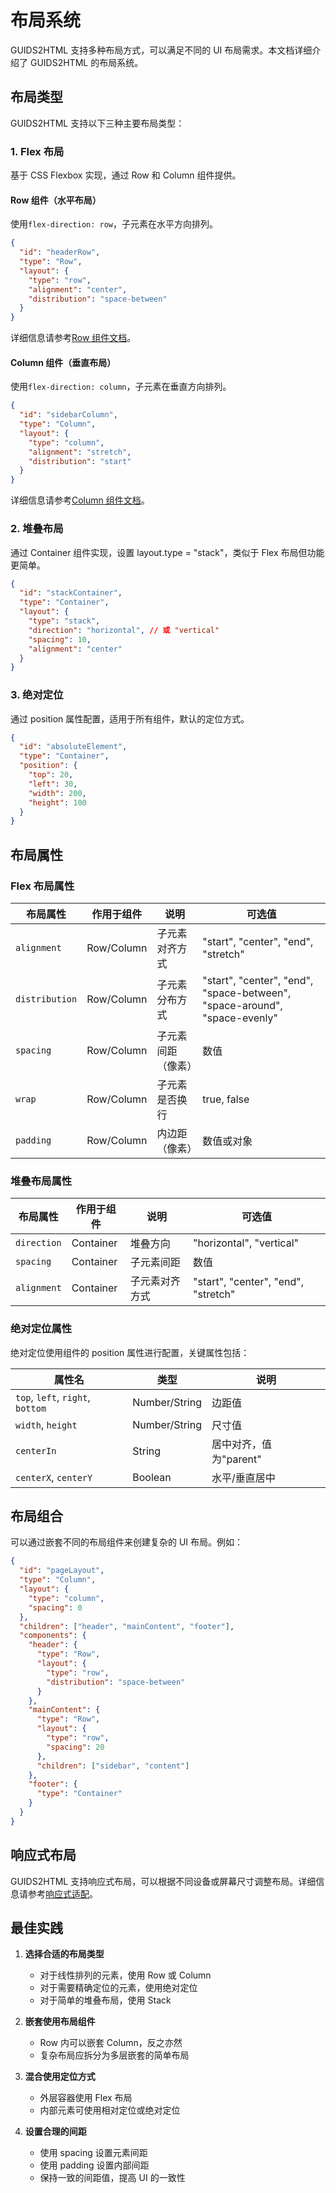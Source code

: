 # 布局系统

GUIDS2HTML 支持多种布局方式，可以满足不同的 UI 布局需求。本文档详细介绍了 GUIDS2HTML 的布局系统。

## 布局类型

GUIDS2HTML 支持以下三种主要布局类型：

### 1. Flex 布局

基于 CSS Flexbox 实现，通过 Row 和 Column 组件提供。

#### Row 组件（水平布局）

使用`flex-direction: row`，子元素在水平方向排列。

```json
{
  "id": "headerRow",
  "type": "Row",
  "layout": {
    "type": "row",
    "alignment": "center",
    "distribution": "space-between"
  }
}
```

详细信息请参考[Row 组件文档](../components/row.md)。

#### Column 组件（垂直布局）

使用`flex-direction: column`，子元素在垂直方向排列。

```json
{
  "id": "sidebarColumn",
  "type": "Column",
  "layout": {
    "type": "column",
    "alignment": "stretch",
    "distribution": "start"
  }
}
```

详细信息请参考[Column 组件文档](../components/column.md)。

### 2. 堆叠布局

通过 Container 组件实现，设置 layout.type = "stack"，类似于 Flex 布局但功能更简单。

```json
{
  "id": "stackContainer",
  "type": "Container",
  "layout": {
    "type": "stack",
    "direction": "horizontal", // 或 "vertical"
    "spacing": 10,
    "alignment": "center"
  }
}
```

### 3. 绝对定位

通过 position 属性配置，适用于所有组件，默认的定位方式。

```json
{
  "id": "absoluteElement",
  "type": "Container",
  "position": {
    "top": 20,
    "left": 30,
    "width": 200,
    "height": 100
  }
}
```

## 布局属性

### Flex 布局属性

| 布局属性       | 作用于组件 | 说明               | 可选值                                                                    |
| -------------- | ---------- | ------------------ | ------------------------------------------------------------------------- |
| `alignment`    | Row/Column | 子元素对齐方式     | "start", "center", "end", "stretch"                                       |
| `distribution` | Row/Column | 子元素分布方式     | "start", "center", "end", "space-between", "space-around", "space-evenly" |
| `spacing`      | Row/Column | 子元素间距（像素） | 数值                                                                      |
| `wrap`         | Row/Column | 子元素是否换行     | true, false                                                               |
| `padding`      | Row/Column | 内边距（像素）     | 数值或对象                                                                |

### 堆叠布局属性

| 布局属性    | 作用于组件 | 说明           | 可选值                              |
| ----------- | ---------- | -------------- | ----------------------------------- |
| `direction` | Container  | 堆叠方向       | "horizontal", "vertical"            |
| `spacing`   | Container  | 子元素间距     | 数值                                |
| `alignment` | Container  | 子元素对齐方式 | "start", "center", "end", "stretch" |

### 绝对定位属性

绝对定位使用组件的 position 属性进行配置，关键属性包括：

| 属性名                           | 类型          | 说明                   |
| -------------------------------- | ------------- | ---------------------- |
| `top`, `left`, `right`, `bottom` | Number/String | 边距值                 |
| `width`, `height`                | Number/String | 尺寸值                 |
| `centerIn`                       | String        | 居中对齐，值为"parent" |
| `centerX`, `centerY`             | Boolean       | 水平/垂直居中          |

## 布局组合

可以通过嵌套不同的布局组件来创建复杂的 UI 布局。例如：

```json
{
  "id": "pageLayout",
  "type": "Column",
  "layout": {
    "type": "column",
    "spacing": 0
  },
  "children": ["header", "mainContent", "footer"],
  "components": {
    "header": {
      "type": "Row",
      "layout": {
        "type": "row",
        "distribution": "space-between"
      }
    },
    "mainContent": {
      "type": "Row",
      "layout": {
        "type": "row",
        "spacing": 20
      },
      "children": ["sidebar", "content"]
    },
    "footer": {
      "type": "Container"
    }
  }
}
```

## 响应式布局

GUIDS2HTML 支持响应式布局，可以根据不同设备或屏幕尺寸调整布局。详细信息请参考[响应式适配](./responsive.md)。

## 最佳实践

1. **选择合适的布局类型**

   - 对于线性排列的元素，使用 Row 或 Column
   - 对于需要精确定位的元素，使用绝对定位
   - 对于简单的堆叠布局，使用 Stack

2. **嵌套使用布局组件**

   - Row 内可以嵌套 Column，反之亦然
   - 复杂布局应拆分为多层嵌套的简单布局

3. **混合使用定位方式**

   - 外层容器使用 Flex 布局
   - 内部元素可使用相对定位或绝对定位

4. **设置合理的间距**
   - 使用 spacing 设置元素间距
   - 使用 padding 设置内部间距
   - 保持一致的间距值，提高 UI 的一致性
